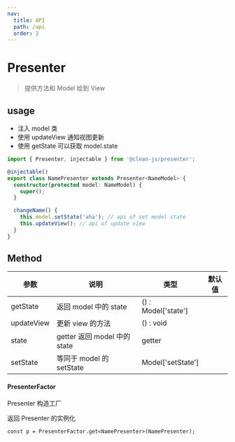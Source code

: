 ```yaml
---
nav:
  title: API
  path: /api
  order: 2
---
```


# Presenter

> 提供方法和 Model 给到 View

## usage

- 注入 model 类
- 使用 updateView 通知视图更新
- 使用 getState 可以获取 model.state

```typescript
import { Presenter, injectable } from '@clean-js/presenter';

@injectable()
export class NamePresenter extends Presenter<NameModel> {
  constructor(protected model: NameModel) {
    super();
  }

  changeName() {
    this.model.setState('aha'); // api of set model state
    this.updateView(); // api of update view
  }
}
```

## Method

| 参数       | 说明                         | 类型                | 默认值 |
| ---------- | ---------------------------- | ------------------- | ------ |
| getState   | 返回 model 中的 state        | () : Model['state'] |        |
| updateView | 更新 view 的方法             | () : void           |        |
| state      | getter 返回 model 中的 state | getter              |        |
| setState   | 等同于 model 的 setState     | Model['setState']   |        |

#### PresenterFactor

Presenter 构造工厂

返回 Presenter 的实例化

```
const p = PresenterFactor.get<NamePresenter>(NamePresenter);
```
